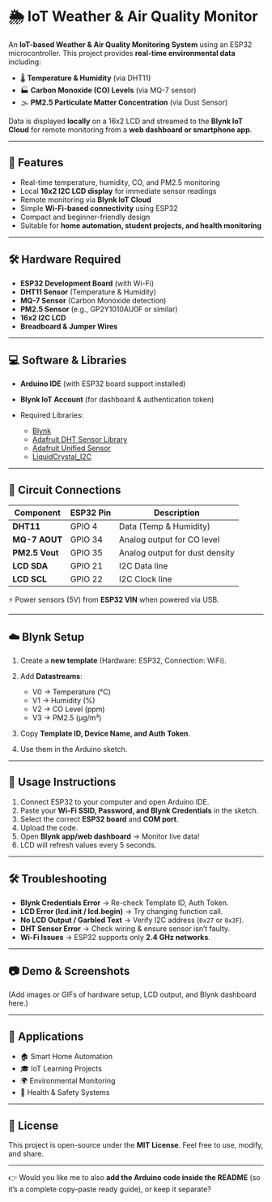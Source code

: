 # 🌦️ IoT Weather & Air Quality Monitor

An **IoT-based Weather & Air Quality Monitoring System** using an ESP32 microcontroller.
This project provides **real-time environmental data** including:

* 🌡️ **Temperature & Humidity** (via DHT11)
* 🏭 **Carbon Monoxide (CO) Levels** (via MQ-7 sensor)
* 🌫️ **PM2.5 Particulate Matter Concentration** (via Dust Sensor)

Data is displayed **locally** on a 16x2 LCD and streamed to the **Blynk IoT Cloud** for remote monitoring from a **web dashboard or smartphone app**.

---

## 🚀 Features

* Real-time temperature, humidity, CO, and PM2.5 monitoring
* Local **16x2 I2C LCD display** for immediate sensor readings
* Remote monitoring via **Blynk IoT Cloud**
* Simple **Wi-Fi-based connectivity** using ESP32
* Compact and beginner-friendly design
* Suitable for **home automation, student projects, and health monitoring**

---

## 🛠️ Hardware Required

* **ESP32 Development Board** (with Wi-Fi)
* **DHT11 Sensor** (Temperature & Humidity)
* **MQ-7 Sensor** (Carbon Monoxide detection)
* **PM2.5 Sensor** (e.g., GP2Y1010AU0F or similar)
* **16x2 I2C LCD**
* **Breadboard & Jumper Wires**

---

## 💻 Software & Libraries

* **Arduino IDE** (with ESP32 board support installed)
* **Blynk IoT Account** (for dashboard & authentication token)
* Required Libraries:

  * [Blynk](https://github.com/blynkkk/blynk-library)
  * [Adafruit DHT Sensor Library](https://github.com/adafruit/DHT-sensor-library)
  * [Adafruit Unified Sensor](https://github.com/adafruit/Adafruit_Sensor)
  * [LiquidCrystal\_I2C](https://github.com/johnrickman/LiquidCrystal_I2C)

---

## 🔌 Circuit Connections

| Component      | ESP32 Pin | Description                    |
| -------------- | --------- | ------------------------------ |
| **DHT11**      | GPIO 4    | Data (Temp & Humidity)         |
| **MQ-7 AOUT**  | GPIO 34   | Analog output for CO level     |
| **PM2.5 Vout** | GPIO 35   | Analog output for dust density |
| **LCD SDA**    | GPIO 21   | I2C Data line                  |
| **LCD SCL**    | GPIO 22   | I2C Clock line                 |

⚡ Power sensors (5V) from **ESP32 VIN** when powered via USB.

---

## ☁️ Blynk Setup

1. Create a **new template** (Hardware: ESP32, Connection: WiFi).
2. Add **Datastreams**:

   * V0 → Temperature (°C)
   * V1 → Humidity (%)
   * V2 → CO Level (ppm)
   * V3 → PM2.5 (µg/m³)
3. Copy **Template ID, Device Name, and Auth Token**.
4. Use them in the Arduino sketch.

---

## 📜 Usage Instructions

1. Connect ESP32 to your computer and open Arduino IDE.
2. Paste your **Wi-Fi SSID, Password, and Blynk Credentials** in the sketch.
3. Select the correct **ESP32 board** and **COM port**.
4. Upload the code.
5. Open **Blynk app/web dashboard** → Monitor live data!
6. LCD will refresh values every 5 seconds.

---

## 🛠️ Troubleshooting

* **Blynk Credentials Error** → Re-check Template ID, Auth Token.
* **LCD Error (lcd.init / lcd.begin)** → Try changing function call.
* **No LCD Output / Garbled Text** → Verify I2C address (`0x27` or `0x3F`).
* **DHT Sensor Error** → Check wiring & ensure sensor isn’t faulty.
* **Wi-Fi Issues** → ESP32 supports only **2.4 GHz networks**.

---

## 📷 Demo & Screenshots

(Add images or GIFs of hardware setup, LCD output, and Blynk dashboard here.)

---

## 📌 Applications

* 🏠 Smart Home Automation
* 🎓 IoT Learning Projects
* 🌍 Environmental Monitoring
* 🏥 Health & Safety Systems

---

## 📄 License

This project is open-source under the **MIT License**. Feel free to use, modify, and share.

---

👉 Would you like me to also **add the Arduino code inside the README** (so it’s a complete copy-paste ready guide), or keep it separate?
